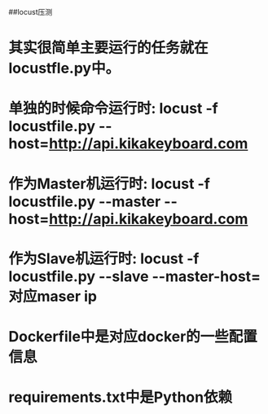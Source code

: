 ##locust压测
# 其实很简单主要运行的任务就在locustfle.py中。
# 单独的时候命令运行时: locust -f locustfile.py --host=http://api.kikakeyboard.com
# 作为Master机运行时: locust -f locustfile.py --master --host=http://api.kikakeyboard.com
# 作为Slave机运行时: locust -f locustfile.py --slave --master-host=对应maser ip
# Dockerfile中是对应docker的一些配置信息
# requirements.txt中是Python依赖